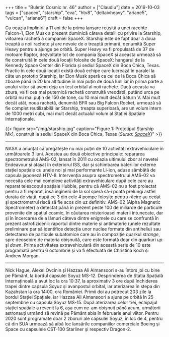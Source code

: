 +++
title = "Buletin Cosmic nr. 46"
author = ["Claudiu"]
date = 2019-10-03
tags = ["spacex", "starship", "eva", "htv8", "deltaivheavy", "ariane5", "vulcan", "ariane6"]
draft = false
+++

Cu ocazia împlinirii a 11 ani de la prima lansare reușită a unei racehte Falcon-1, Elon Musk a prezent duminică câteva detalii cu privire la Starship, viitoarea rachetă a companiei SpaceX. Starship este de fapt doar a doua treaptă a noii rachete și are nevoie de o treaptă primară, denumită Super Heavy pentru a ajunge pe orbită. Super Heavy va fi propulsată de 37 de motoare Raptor, dezvoltate tot de compania SpaceX și aceasta urmează să fie construită în cele două locații folosite de SpaceX: hangarul de la Kennedy Space Center din Florida și sediul SpaceX din Boca Chica, Texas. Practic în cele două locații există două echipe care lucrează în paralel la câte un prototip Starship, iar Elon Musk speră ca cel de la Boca Chica să zboare până la 20 km altitudine în mai puțin de două luni iar în prima parte a anului viitor să avem deja un test orbital al noii rachete. Dacă aceasta va zbura, va fi cea mai puternică rachetă construită vreodată, putând urca pe orbită nu mai puțin de 150 de tone, cu 10 mai mult decât Saturn V. Mai mult decât atât, noua rachetă, denumită BFR sau Big Falcon Rocket, urmează să fie complet reutilizabilă iar Starship, treapta superioară, are un volum intern de 1000 metri cubi, mai mult decât actualul volum al Stației Spațiale Internaționale.

{{< figure src="/img/starship.jpg" caption="Figure 1: Prototipul Starship Mk1, construit la sediul SpaceX din Boca Chica, Texas (_Sursa: [SpaceX](https://twitter.com/elonmusk/status/1177662806117584896/photo/1)_)" >}}

---

NASA a anunțat că pregătește nu mai puțin de 10 activități extravehiculare în următoarele 3 luni. Acestea au două obiective principale: repararea spectrometrului AMS-02, lansat în 2011 cu ocazia ultimului zbor al navetei Endeavour și atașat în exteriorul ISS,  dar și schimbarea bateriilor externe stației spațiale  cu unele noi și mai performante Li-ion, aduse sâmbătă de capsula japoneză HTV-8. Intervenția asupra spectrometrului AMS-02 va necesita cele mai complexe activități extravehiculare după cele care au reparat telescopul spațiale Hubble, pentru că AMS-02 nu a fost proiectat pentru a fi reparat, însă inginerii de la sol speră să-i poată prelungi astfel durata de viață, după ce 3 din cele 4 pompe folosite pentru răcire au cedat și spectrometrul riscă să fie scos din uz definitiv. AMS-02 (Alpha Magnetic Spectrometer) a detectat până în prezent peste 100 de miliarde de particule provenite din spațiul cosmic, în căutarea misterioasei materii întunecate, dar și în încercarea de a lămuri câteva dintre enigmele cu care se confruntă în prezent astrofizicenii: raportul dintre materie și antimaterie (unele rezultate preliminare par să identifice detecția unor nuclee formate din antiheliu) sau detectarea de particule subatomice care au în compoziție quarkul _strange_, spre deosebire de materia obișnuită, care este formată doar din quarkuri _up_ și _down_. Prima activitatea extravehiculară din această serie de 10 este programată pentru 6 octombrie și va fi efectuată de Christina Koch și Andrew Morgan.

---

Nick Hague, Alexei Ovcinin și Hazzaa Ali Almansoori s-au întors joi cu bine pe Pământ, la bordul capsulei Soyuz MS-12. Desprinderea de Stația Spațială Internaținoală a avut loc la ora 10:37, la aproximativ 3 ore după închiderea trapei dintre capsula Soyuz și avanpostul orbital, iar aterizarea în stepa din Kazahstan la ora 14:00, ora României. Primii doi au petrecut 203 zile la bordul Stației Spațiale, iar Hazzaa Ali Almansoori a ajuns pe orbită în 25 septembrie cu capsula Soyuz MS-15. După aterizarea celor trei, echipajul stației spațiale a revenit la 6, așa cum ne-am obișnuit până acum, următorii astronauți urmând să revină pe Pământ abia în februarie anul viitor. Pentru 2020 sunt programate doar 2 zboruri ale capsulei Soyuz, în loc de 4, pentru că din SUA urmează să aibă loc lansările companiilor comerciale Boeing și Space cu capsulele CST-100 Starliner și respectiv Dragon-2.